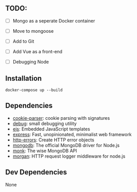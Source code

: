 
## TODO:
- [ ] Mongo as a seperate Docker container
- [ ] Move to mongoose
- [ ] Add to Git
- [ ] Add Vue as a front-end
- [ ] Debugging Node


## Installation

```docker-compose up --build```

## Dependencies

- [cookie-parser](https://github.com/expressjs/cookie-parser): cookie parsing with signatures
- [debug](https://github.com/visionmedia/debug): small debugging utility
- [ejs](https://github.com/mde/ejs): Embedded JavaScript templates
- [express](https://github.com/expressjs/express): Fast, unopinionated, minimalist web framework
- [http-errors](https://github.com/jshttp/http-errors): Create HTTP error objects
- [mongodb](https://github.com/mongodb/node-mongodb-native): The official MongoDB driver for Node.js
- [monk](https://github.com/Automattic/monk): The wise MongoDB API
- [morgan](https://github.com/expressjs/morgan): HTTP request logger middleware for node.js

## Dev Dependencies

None
